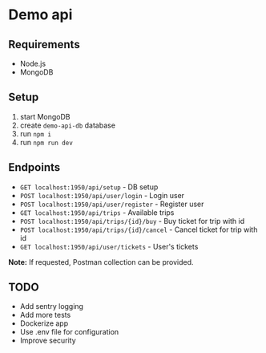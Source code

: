 # Demo api

## Requirements
* Node.js
* MongoDB

## Setup
1. start MongoDB
2. create `demo-api-db` database
2. run `npm i`
3. run `npm run dev`

## Endpoints
*  `GET localhost:1950/api/setup` - DB setup
* `POST localhost:1950/api/user/login` - Login user
* `POST localhost:1950/api/user/register` - Register user
* `GET localhost:1950/api/trips` - Available trips
* `POST localhost:1950/api/trips/{id}/buy` - Buy ticket for trip with id
* `POST localhost:1950/api/trips/{id}/cancel` - Cancel ticket for trip with id
* `GET localhost:1950/api/user/tickets` - User's tickets

**Note:** If requested, Postman collection can be provided.

## TODO
* Add sentry logging
* Add more tests
* Dockerize app
* Use .env file for configuration
* Improve security


